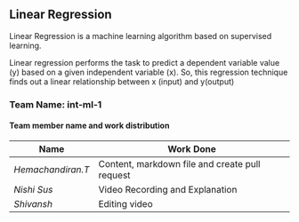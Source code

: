 ## Linear Regression 
Linear Regression is a machine learning algorithm based on supervised learning. 

Linear regression performs the task to predict a dependent variable value (y) based on a given independent variable (x). So, this regression technique finds out a linear relationship between x (input) and y(output)

### Team Name: int-ml-1
#### Team member name and work distribution
| Name | Work Done |
| ------ | ------ |
| *Hemachandiran.T* | Content, markdown file and create pull request  |
| *Nishi Sus* | Video Recording and Explanation |
| *Shivansh* | Editing video |
